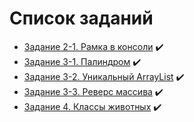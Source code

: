 # Список заданий
* [Задание 2-1. Рамка в консоли](https://github.com/Gremuar/JavaDevelop_Education_HomeWork/blob/develop/src/ru/home_work/work_2/PrintBorderedMessage.java) :heavy_check_mark:
* [Задание 3-1. Палиндром](https://github.com/Gremuar/JavaDevelop_Education_HomeWork/blob/develop/src/ru/home_work/work_3/Palindrome.java) :heavy_check_mark:
* [Задание 3-2. Уникальный ArrayList](https://github.com/Gremuar/JavaDevelop_Education_HomeWork/blob/develop/src/ru/home_work/work_3/ArrayListFilter.java) :heavy_check_mark:
* [Задание 3-3. Реверс массива](https://github.com/Gremuar/JavaDevelop_Education_HomeWork/blob/develop/src/ru/home_work/work_3/ArrayReverse.java) :heavy_check_mark:
* [Задание 4.   Классы животных](https://github.com/Gremuar/JavaDevelop_Education_HomeWork/tree/develop/src/ru/home_work/work_4/zoo) :heavy_check_mark:
